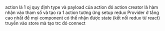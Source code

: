 action là 1 oj quy định type và payload của action đó
action creator là hàm nhận vào tham số và tạo ra 1 action tương ứng
setup redux Provider ở tầng cao nhất để mọi component có thể nhận được state (kết nối redux từ react) truyền vào store mà tạo trc đó
connect
